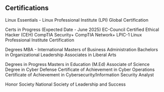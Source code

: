 ## Certifications
Linux Essentials - Linux Professional Institute (LPI) Global Certification

Certs in Progress (Expected Date - June 2025)
EC-Council Certified Ethical Hacker (CEH)
CompTIA Security+
CompTIA Network+
LPIC-1 Linux Professional Institute Certification

Degrees
MBA - International Masters of Business Administration
Bachelors in Organizational Leadership
Associates in Liberal Arts

Degrees in Progress
Masters in Education (M.Ed)
Associate of Science Degree in Cyber Defense
Certificate of Achievement in Cyber Operations
Certificate of Achievement in Cybersecurity/Information Security Analyst

Honor Society
National Society of Leadership and Success


<!--
**ShadowBeacon/ShadowBeacon** is a ✨ _special_ ✨ repository because its `README.md` (this file) appears on your GitHub profile.

Here are some ideas to get you started:

- 🔭 I’m currently working on ...
- 🌱 I’m currently learning ...
- 👯 I’m looking to collaborate on ...
- 🤔 I’m looking for help with ...
- 💬 Ask me about ...
- 📫 How to reach me: ...
- 😄 Pronouns: ...
- ⚡ Fun fact: ...
-->
